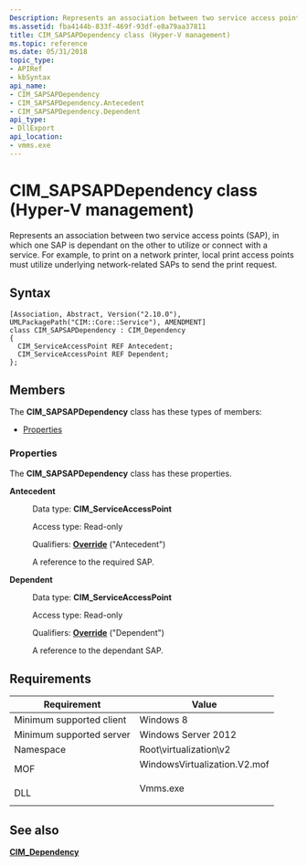```yaml
---
Description: Represents an association between two service access points (SAP), in which one SAP is dependant on the other to utilize or connect with a service.
ms.assetid: fba4144b-833f-469f-93df-e8a79aa37811
title: CIM_SAPSAPDependency class (Hyper-V management)
ms.topic: reference
ms.date: 05/31/2018
topic_type: 
- APIRef
- kbSyntax
api_name: 
- CIM_SAPSAPDependency
- CIM_SAPSAPDependency.Antecedent
- CIM_SAPSAPDependency.Dependent
api_type: 
- DllExport
api_location: 
- vmms.exe
---
```


# CIM_SAPSAPDependency class (Hyper-V management)

Represents an association between two service access points (SAP), in which one SAP is dependant on the other to utilize or connect with a service. For example, to print on a network printer, local print access points must utilize underlying network-related SAPs to send the print request.

## Syntax

``` syntax
[Association, Abstract, Version("2.10.0"), UMLPackagePath("CIM::Core::Service"), AMENDMENT]
class CIM_SAPSAPDependency : CIM_Dependency
{
  CIM_ServiceAccessPoint REF Antecedent;
  CIM_ServiceAccessPoint REF Dependent;
};
```

## Members

The **CIM\_SAPSAPDependency** class has these types of members:

-   [Properties](#properties)

### Properties

The **CIM\_SAPSAPDependency** class has these properties.

<dl> <dt>

**Antecedent**
</dt> <dd> <dl> <dt>

Data type: **CIM\_ServiceAccessPoint**
</dt> <dt>

Access type: Read-only
</dt> <dt>

Qualifiers: [**Override**](/windows/desktop/WmiSdk/standard-qualifiers) ("Antecedent")
</dt> </dl>

A reference to the required SAP.

</dd> <dt>

**Dependent**
</dt> <dd> <dl> <dt>

Data type: **CIM\_ServiceAccessPoint**
</dt> <dt>

Access type: Read-only
</dt> <dt>

Qualifiers: [**Override**](/windows/desktop/WmiSdk/standard-qualifiers) ("Dependent")
</dt> </dl>

A reference to the dependant SAP.

</dd> </dl>

## Requirements



| Requirement | Value |
|-------------------------------------|---------------------------------------------------------------------------------------------------------|
| Minimum supported client<br/> | Windows 8<br/>                                                                                    |
| Minimum supported server<br/> | Windows Server 2012<br/>                                                                          |
| Namespace<br/>                | Root\\virtualization\\v2<br/>                                                                     |
| MOF<br/>                      | <dl> <dt>WindowsVirtualization.V2.mof</dt> </dl> |
| DLL<br/>                      | <dl> <dt>Vmms.exe</dt> </dl>                     |



## See also

<dl> <dt>

[**CIM\_Dependency**](cim-dependency.md)
</dt> </dl>

 

